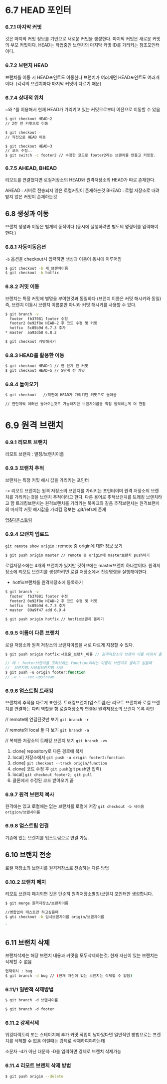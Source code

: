 # 6.7 HEAD 포인터

### 6.7.1 마지막 커밋

깃은 마지막 커밋 정보를 기반으로 새로운 커밋을 생성한다.
마지막 커밋은 새로운 커밋의 부모 커밋이다.
HEAD는 작업중인 브랜치의 마지막 커밋 ID를 가리키는 참조포인터이다.

### 6.7.2 브랜치 HEAD

브랜치를 이동 시 HEAD포인트도 이동한다
브랜치가 여러개면 HEAD포인트도 여러개이다.
(각각의 브랜치마다 마지막 커밋이 다르기 때문)

### 6.7.4 상대적 위치

~와 ^를 이용해서 현재 HEAD가 가리키고 있는 커밋으로부터 이전으로 이동할 수 있음
```sh
$ git checkout HEAD~2
// 2칸 전 커밋으로 이동

$ git checkout -
// 직전으로 HEAD 이동

$ git checkout HEAD~3
// 코드 수정..
$ git switch -c footer2 // 수정한 코드로 footer2라는 브랜치를 만들고 커밋함.
```

### 6.7.5 AHEAD, BHEAD

리모트를 연결했다면 로컬저장소의 HEAD와 원격저장소의 HEAD가 따로 존재한다.

AHEAD : 서버로 전송되지 않은 로컬커밋이 존재하는것
BHEAD : 로컬 저장소로 내려 받지 않은 커밋이 존재하는것

## 6.8 생성과 이동

브랜치 생성과 이동은 별개의 동작이다
(동시에 실행하려면 별도의 명령어를 입력해야한다.)

### 6.8.1 자동이동옵션
`-b` 옵션을 checkout시 입력하면 생성과 이동이 동시에 이루어짐

```sh
$ git checkout -b 새_브랜치이름
$ git checkout -b hotfix
```

### 6.8.2 커밋 이동

브랜치는 특정 커밋에 별명을 부여한것과 동일하다
(브랜치 이름은 커밋 해시키와 동일)
즉, 브랜치 이동시 브랜치 이름뿐만 아니라 커밋 해시키를 사용할 수 있다.
```sh
$ git branch -v
  footer  fb37081 footer 수정
  footer2 0e92f8e HEAD~2 후 코드 수정 및 커밋
  hotfix  5c05b9d 6.7.3 추가
* master  aa93db8 6.8.2

$ git checkout 커밋해시키
```

### 6.8.3 HEAD를 활용한 이동

```sh
$ git checkout HEAD~1 // 한 단계 전 커밋
$ git checkout HEAD~5 // 5단계 전 커밋
```

### 6.8.4 돌아오기

```sh
$ git checkout - //직전에 HEAD가 가리키던 커밋으로 돌아옴

// 한단계씩 여러번 돌아오는것도 가능하지만 브랜치이름을 직접 입력하는게 더 편함
```

# 6.9 원격 브랜치

### 6.9.1 리모트 브랜치

리모트 브랜치 : 별칭/브랜치이름

### 6.9.3 브랜치 추적

브랜치는 특정 커밋 해시 값을 가리키는 포인터

-> 리모트 브랜치는 원격 저장소의 브랜치를 가리키는 포인터이며 원격 저장소의 브랜치를 가리키는것을 브랜치 추적이라고 한다.
다른 용어로 추적브랜치를 트래킹 브랜치라고 함
트래킹브랜치는 원격브랜치를 가리키는 북마크와 같음
추적브랜치는 원격브랜치의 마지막 커밋 해시값을 가리킴
정보는 .git/refs에 존재

[업&다운스트림](https://pers0n4.io/github-remote-repository-and-upstream)

### 6.9.4 브랜치 업로드

`git remote show origin` : remote 중 origin에 대한 정보 보기

```sh
$ git push origin master // remote 중 origin에 master브랜치 push하기
```

로컬저장소에는 4개의 브랜치가 있지만 깃허브에는 master브랜치 하나뿐이다.
원격저장소에 리모트 브랜치를 생성하려면 로컬 저장소에서 전송명령을 실행해야한다.

- hotfix브랜치를 원격저장소에 등록하기

```sh
$ git branch -v
  footer  fb37081 footer 수정
  footer2 0e92f8e HEAD~2 후 코드 수정 및 커밋
  hotfix  5c05b9d 6.7.3 추가
* master  89a9f47 add 6.9.4

$ git push origin hotfix // hotfix브랜치 올리기


```

### 6.9.5 이름이 다른 브랜치

로컬 저장소와 원격 저장소의 브랜치이름을 서로 다르게 지정할 수 있다.
```js
$ git push origin hotfix:새로운_브랜치_이름 // 원격저장소의 브랜치 이름 바꿔서 올리기

// 예 : footer브랜치를 깃허브에는 function이라는 이름의 브랜치로 올리고 싶을때
//  브랜치명:사용할브랜치명 사용
$ git push -u origin footer:function
// -u : --set-upstream
```


### 6.9.6 업스트림 트래킹
브랜치의 추적을 다르게 표현것. 
트래킹브랜치(업스트림)은 리모트 브랜치와 로컬 브랜치를 연결하는 다리 역할을 함
로컬저장소와 연결된 원격저장소의 브랜치 목록 확인

// remote에 연결된것만 보기
`git branch -r`

// remote와 local 둘 다 보기
`git branch -a`

// 복제한 저장소의 트래킹 브랜치 보기
`git branch -vv`

1. clone] repository로 다른 경로에 복제
2. local] 저장소에서 `git push -u origin footer2:function`
3. clone] `git checkout --track origin/function`
4. clone] 코드 수정 후 `git push`(git push만 입력)
5. local] `git checkout footer2; git pull`
6. 클론에서 수정된 코드 받아오기 끝

### 6.9.7 원격 브랜치 복사

원격에는 있고 로컬에는 없는 브랜치를 로컬에 저장
`git checkout -b 새이름 origion/브랜치이름`


### 6.9.8 업스트림 연결

기존에 있는 브랜치를 업스트림으로 연결 가능.

## 6.10 브랜치 전송

로컬 저장소의 브랜치를 원격저장소로 전송하는 다른 방법

### 6.10.2 브랜치 페치

리모트 브랜치 페치되면 깃은 단순히 원격저장소별칭/브랜치 포인터만 생성합니다.

```sh
$ git merge 원격저장소/브랜치이름

//병합없이 테스트만 하고싶을때
$ gti checkout -b 임시브랜치이름 origin/브랜치이름

`
```

## 6.11 브랜치 삭제

브랜치삭제는 해당 브랜치 내용과 커밋을 모두삭제하는것.
현재 자신이 있는 브랜치는 삭제할 수 없음

```sh
현재위치 : bug
$ git branch -d bug // (현재 자신이 있는 브랜치는 삭제할 수 없음)

```

### 6.11/1 일반적 삭제방법
```js
$ git branch -d 브랜치이름

$ git branch -d footer
```

### 6.11.2 강제삭제

워킹디렉토리 또는 스테이지에 추가 커밋 작업이 남아있다면 일반적인 방법으로는 프랜치를 삭제할 수 없음
이럴때는 강제로 삭제하여야하는데

소문자 -d가 아닌
대문자 -D를 입력하면 강제로 브랜치 삭제가능

### 6.11.4 리모트 브랜치 삭제 방법
```sh
$ git push origin --delete
```